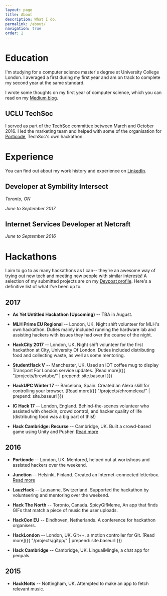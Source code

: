 ```yaml
---
layout: page
title: About
description: What I do.
permalink: /about/
navigation: true
order: 2
---
```


# Education
I'm studying for a computer science master's degree at University College London. I averaged a first during my first year and am on track to complete my second year at the same standard.

I wrote some thoughts on my first year of computer science, which you can read on my [Medium blog](https://medium.com/@mbell_gb/computer-science-pitfalls-be95017ad1bf#.60rykzv0e).

## UCLU TechSoc
I served as part of the [TechSoc](http://techsoc.io/) committee between March and October 2016. I led the marketing team and helped with some of the organisation for [Porticode](http://porticode.io), TechSoc's own hackathon.

# Experience

You can find out about my work history and experience on [LinkedIn](https://www.linkedin.com/in/mbellcs/).

## Developer at Symbility Intersect

*Toronto, ON*

_June to September 2017_

## Internet Services Developer at Netcraft
_June to September 2016_

# Hackathons
I aim to go to as many hackathons as I can-- they're an awesome way of trying out new tech and meeting new people with similar interests! A selection of my submitted projects are on my [Devpost profile](https://devpost.com/mbell). Here's a definitive list of what I've been up to.

## 2017

* **As Yet Untitled Hackathon (Upcoming)** -- TBA in August.

* **MLH Prime EU Regional** -- London, UK. Night shift volunteer for MLH's own hackathon. Duties mainly included running the hardware lab and assisting hackers with issues they had over the course of the night.

* **HackCity 2017** -- London, UK. Night shift volunteer for the first hackathon at City, University Of London. Duties included distributing food and collecting waste, as well as some mentoring.

* **StudentHack V** -- Manchester, UK. Used an IOT coffee mug to display Transport For London service updates. [Read more]({{ "/projects/brewtube/" | prepend: site.baseurl }})

* **HackUPC Winter 17** -- Barcelona, Spain. Created an Alexa skill for controlling your browser. [Read more]({{ "/projects/chromelexa/" | prepend: site.baseurl }})

* **IC Hack 17** -- London, England. Behind-the-scenes volunteer who assisted with checkin, crowd control, and hacker quality of life (distributing food was a big part of this!)

* **Hack Cambridge: Recurse** -- Cambridge, UK. Built a crowd-based game using Unity and Pusher. [Read more](https://medium.com/@mbell_gb/hack-cambridge-a-lesson-in-recursion-d1d11aae4b6c)

## 2016

* **Porticode** -- London, UK. Mentored, helped out at workshops and assisted hackers over the weekend.

* **Junction** -- Helsinki, Finland. Created an Internet-connected letterbox. [Read more](https://medium.com/@mbell_gb/my-weekend-at-junction-2016-23fee7e211e8)

* **LauzHack** -- Lausanne, Switzerland. Supported the hackathon by volunteering and mentoring over the weekend.

* **Hack The North** -- Toronto, Canada. SpicyGifMeme, An app that finds GIFs that match a piece of music the user uploads.

* **HackCon EU** -- Eindhoven, Netherlands. A conference for hackathon organisers.

* **HackLondon** -- London, UK. Git++, a motion controller for Git. [Read more]({{ "/projects/gitpp/" | prepend: site.baseurl }})

* **Hack Cambridge** -- Cambridge, UK. LingualMingle, a chat app for penpals.

## 2015

* **HackNotts** -- Nottingham, UK. Attempted to make an app to fetch relevant music.
